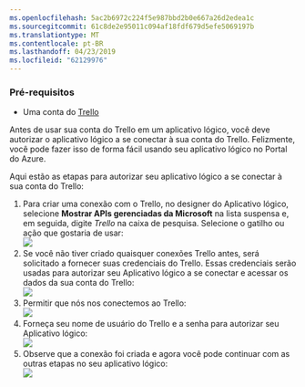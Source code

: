 ```yaml
---
ms.openlocfilehash: 5ac2b6972c224f5e987bbd2b0e667a26d2edea1c
ms.sourcegitcommit: 61c8de2e95011c094af18fdf679d5efe5069197b
ms.translationtype: MT
ms.contentlocale: pt-BR
ms.lasthandoff: 04/23/2019
ms.locfileid: "62129976"
---
```

### <a name="prerequisites"></a>Pré-requisitos
* Uma conta do [Trello](http://trello.com) 

Antes de usar sua conta do Trello em um aplicativo lógico, você deve autorizar o aplicativo lógico a se conectar à sua conta do Trello. Felizmente, você pode fazer isso de forma fácil usando seu aplicativo lógico no Portal do Azure. 

Aqui estão as etapas para autorizar seu aplicativo lógico a se conectar à sua conta do Trello:

1. Para criar uma conexão com o Trello, no designer do Aplicativo lógico, selecione **Mostrar APIs gerenciadas da Microsoft** na lista suspensa e, em seguida, digite *Trello* na caixa de pesquisa. Selecione o gatilho ou ação que gostaria de usar:   
   ![](./media/connectors-create-api-trello/trello-1.png)
2. Se você não tiver criado quaisquer conexões Trello antes, será solicitado a fornecer suas credenciais do Trello. Essas credenciais serão usadas para autorizar seu Aplicativo lógico a se conectar e acessar os dados da sua conta do Trello:  
   ![](./media/connectors-create-api-trello/trello-2.png) 
3. Permitir que nós nos conectemos ao Trello:  
   ![](./media/connectors-create-api-trello/trello-3.png)   
4. Forneça seu nome de usuário do Trello e a senha para autorizar seu Aplicativo lógico:  
   ![](./media/connectors-create-api-trello/trello-4.png)  
5. Observe que a conexão foi criada e agora você pode continuar com as outras etapas no seu aplicativo lógico:   
   ![](./media/connectors-create-api-trello/trello-5.png)

